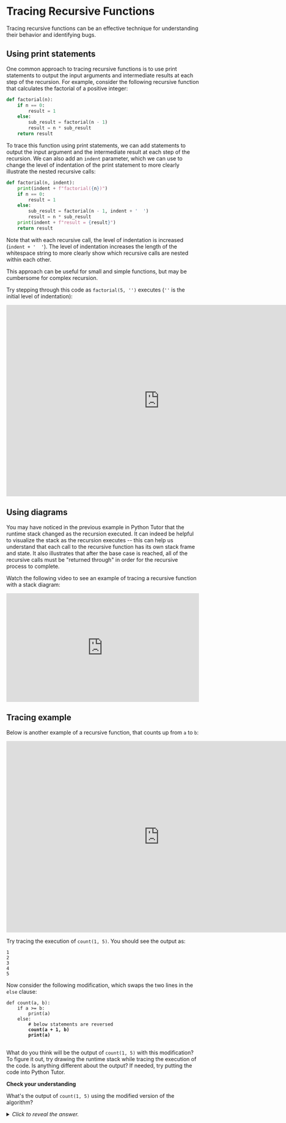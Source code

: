 # Tracing Recursive Functions

Tracing recursive functions can be an effective technique for understanding their behavior and identifying bugs.

## Using print statements

One common approach to tracing recursive functions is to use print statements to output the input arguments and intermediate results at each step of the recursion. For example, consider the following recursive function that calculates the factorial of a positive integer:

```python
def factorial(n):
    if n == 0:
        result = 1
    else:
        sub_result = factorial(n - 1)
        result = n * sub_result
    return result
```

To trace this function using print statements, we can add statements to output the input argument and the intermediate result at each step of the recursion. We can also add an `indent` parameter, which we can use to change the level of indentation of the print statement to more clearly illustrate the nested recursive calls:

```python
def factorial(n, indent):
    print(indent + f"factorial({n})")
    if n == 0:
        result = 1
    else:
        sub_result = factorial(n - 1, indent + '  ')
        result = n * sub_result
    print(indent + f"result = {result}")
    return result
```

Note that with each recursive call, the level of indentation is increased (`indent + '  '`). The level of indentation increases the length of the whitespace string to more clearly show which recursive calls are nested within each other.

This approach can be useful for small and simple functions, but may be cumbersome for complex recursion.

Try stepping through this code as `factorial(5, '')` executes (`''` is the initial level of indentation):

<iframe width="800" height="500" frameborder="0" src="https://pythontutor.com/iframe-embed.html#code=def%20factorial%28n,%20indent%29%3A%0A%20%20%20%20print%28indent%20%2B%20f%22factorial%28%7Bn%7D%29%22%29%0A%20%20%20%20if%20n%20%3D%3D%200%3A%0A%20%20%20%20%20%20%20%20result%20%3D%201%0A%20%20%20%20else%3A%0A%20%20%20%20%20%20%20%20sub_result%20%3D%20factorial%28n%20-%201,%20indent%20%2B%20'%20%20'%29%0A%20%20%20%20%20%20%20%20result%20%3D%20n%20*%20sub_result%0A%20%20%20%20print%28indent%20%2B%20f%22result%20%3D%20%7Bresult%7D%22%29%0A%20%20%20%20return%20result%0A%20%20%20%20%0Afactorial%285,%20''%29&codeDivHeight=400&codeDivWidth=350&cumulative=false&curInstr=0&heapPrimitives=nevernest&origin=opt-frontend.js&py=3&rawInputLstJSON=%5B%5D&textReferences=false"> </iframe>

## Using diagrams

You may have noticed in the previous example in Python Tutor that the runtime stack changed as the recursion executed. It can indeed be helpful to visualize the stack as the recursion executes -- this can help us understand that each call to the recursive function has its own stack frame and state. It also illustrates that after the base case is reached, all of the recursive calls must be "returned through" in order for the recursive process to complete.

Watch the following video to see an example of tracing a recursive function with a stack diagram:

<div
  style="position: relative; padding-bottom: 56.25%; height: 0;">
  <iframe
    src="https://www.youtube.com/embed/mJU1xtGVqFY"
    title="YouTube video player"
    frameborder="0"
    allow="accelerometer; autoplay; clipboard-write; encrypted-media; gyroscope; picture-in-picture"
    allowfullscreen
    style="position: absolute; top: 0; left: 0; width: 100%; height: 100%;">
  </iframe>
</div>

## Tracing example

Below is another example of a recursive function, that counts up from `a` to `b`:

<iframe width="800" height="500" frameborder="0" src="https://pythontutor.com/iframe-embed.html#code=def%20count%28a,%20b%29%3A%0A%20%20%20%20if%20a%20%3E%3D%20b%3A%0A%20%20%20%20%20%20%20%20print%28a%29%0A%20%20%20%20else%3A%0A%20%20%20%20%20%20%20%20print%28a%29%0A%20%20%20%20%20%20%20%20count%28a%20%2B%201,%20b%29%0A%20%20%20%20%20%20%20%20%0Acount%281,%205%29&codeDivHeight=400&codeDivWidth=350&cumulative=false&curInstr=0&heapPrimitives=nevernest&origin=opt-frontend.js&py=3&rawInputLstJSON=%5B%5D&textReferences=false"> </iframe>

Try tracing the execution of `count(1, 5)`. You should see the output as:

```
1
2
3
4
5
```

Now consider the following modification, which swaps the two lines in the `else` clause:

<pre><code class="language-python">def count(a, b):
    if a >= b:
        print(a)
    else:
        # below statements are reversed
        <b>count(a + 1, b)</b>
        <b>print(a)</b>
</code>
</pre>

What do you think will be the output of `count(1, 5)` with this modification? To figure it out, try drawing the runtime stack while tracing the execution of the code. Is anything different about the output? If needed, try putting the code into <a ref="https://pythontutor.com/visualize.html#mode=display">Python Tutor</a>.

<aside>
<b>Check your understanding</b>
<p>What's the output of <code>count(1, 5)</code> using the modified version of the algorithm?</p>
<details>
<summary>
<i>Click to reveal the answer.</i>
</summary>
<p><b>Answer.</b> The output is reversed:</p>
<p><pre><code>5
4
3
2
1
</code>
</pre>
</p>
<p>This happens because the recursive call now happens <i>before</i> the print statement, so there are no values printed until the base case is reached. Then, the values continue to be printed as stack frames are removed from the stack. Since the stack frames are removed from the stack in the <i>reverse order</i> from which they were added, the count is reversed!
</details>
</aside>
